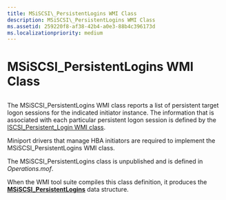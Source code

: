 ```yaml
---
title: MSiSCSI\_PersistentLogins WMI Class
description: MSiSCSI\_PersistentLogins WMI Class
ms.assetid: 259220f8-af38-42b4-a0e3-88b4c396173d
ms.localizationpriority: medium
---
```


# MSiSCSI\_PersistentLogins WMI Class


## <span id="ddk_msiscsi_persistentlogins_wmi_class_kr"></span><span id="DDK_MSISCSI_PERSISTENTLOGINS_WMI_CLASS_KR"></span>


The MSiSCSI\_PersistentLogins WMI class reports a list of persistent target logon sessions for the indicated initiator instance. The information that is associated with each particular persistent logon session is defined by the [ISCSI\_Persistent\_Login WMI class](iscsi-persistent-login-wmi-class.md).

Miniport drivers that manage HBA initiators are required to implement the MSiSCSI\_PersistentLogins WMI class.

The MSiSCSI\_PersistentLogins class is unpublished and is defined in *Operations.mof*.

When the WMI tool suite compiles this class definition, it produces the [**MSiSCSI\_PersistentLogins**](https://msdn.microsoft.com/library/windows/hardware/ff563093) data structure.

 

 





